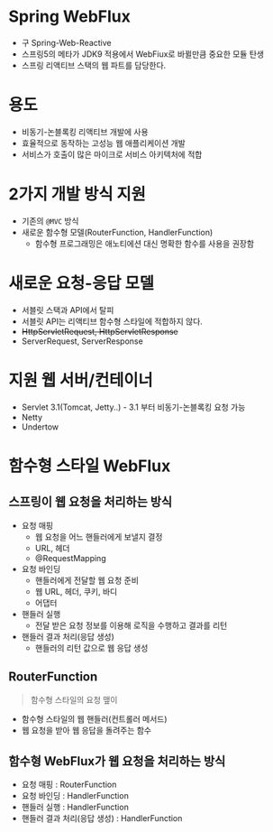 # Spring WebFlux  
* 구 Spring-Web-Reactive   
* 스프링5의 메타가 JDK9 적용에서 WebFiux로 바뀔만큼 중요한 모듈 탄생     
* 스프링 리액티브 스택의 웹 파트를 담당한다.     

# 용도 
* 비동기-논블록킹 리액티브 개발에 사용  
* 효율적으로 동작하는 고성능 웹 애플리케이션 개발  
* 서비스가 호출이 많은 마이크로 서비스 아키텍처에 적합    

# 2가지 개발 방식 지원 

* 기존의 `@MVC` 방식    
* 새로운 함수형 모델(RouterFunction, HandlerFunction)
    * 함수형 프로그래밍은 애노티에션 대신 명확한 함수를 사용을 권장함 

# 새로운 요청-응답 모델 
  
* 서블릿 스택과 API에서 탈피    
* 서블릿 API는 리액티브 함수형 스타일에 적합하지 않다.    
* ~~HttpServletRequest, HttpServletResponse~~  
* ServerRequest, ServerResponse 

# 지원 웹 서버/컨테이너
* Servlet 3.1(Tomcat, Jetty..) - 3.1 부터 비동기-논블록킹 요청 가능  
* Netty   
* Undertow   

# 함수형 스타일 WebFlux  
## 스프링이 웹 요청을 처리하는 방식  

* 요청 매핑 
    * 웹 요청을 어느 핸들러에게 보낼지 결정
    * URL, 헤더
    * @RequestMapping  
* 요청 바인딩 
    * 핸들러에게 전달할 웹 요청 준비 
    * 웹 URL, 헤더, 쿠키, 바디 
    * 어댑터 
* 핸들러 실행 
    * 전달 받은 요청 정보를 이용해 로직을 수행하고 결과를 리턴  
* 핸들러 결과 처리(응답 생성)
    * 핸들러의 리턴 값으로 웹 응답 생성  

## RouterFunction 
> 함수형 스타일의 요청 맾이 

* 함수형 스타일의 웹 핸들러(컨트롤러 메서드)   
* 웹 요청을 받아 웹 응답을 돌려주는 함수  

## 함수형 WebFlux가 웹 요청을 처리하는 방식 

* 요청 매핑 : RouterFunction
* 요청 바인딩 : HandlerFunction
* 핸들러 실행 : HandlerFunction
* 핸들러 결과 처리(응답 생성) : HandlerFunction 




 


